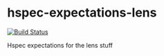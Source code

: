 hspec-expectations-lens
======
[![Build Status](https://secure.travis-ci.org/supki/hspec-expectations-lens.png?branch=master)](http://travis-ci.org/supki/hspec-expectations-lens)

Hspec expectations for the lens stuff
